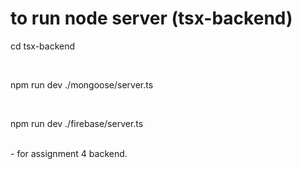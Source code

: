 # to run node server (tsx-backend)

cd tsx-backend

<br/>

npm run dev ./mongoose/server.ts

<br/>

npm run dev ./firebase/server.ts

<br/>
- for assignment 4 backend.
